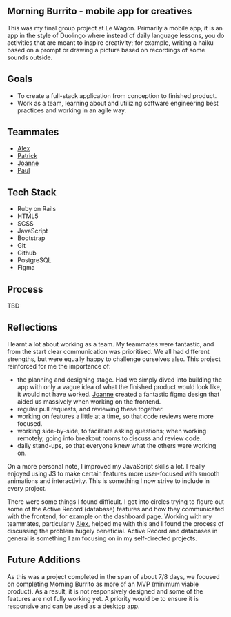 ## Morning Burrito - mobile app for creatives
This was my final group project at Le Wagon. Primarily a mobile app, it is an app in the style of Duolingo where instead of daily language lessons, you do activities that are meant to inspire creativity; for example, writing a haiku based on a prompt or drawing a picture based on recordings of some sounds outside. 

## Goals
- To create a full-stack application from conception to finished product.
- Work as a team, learning about and utilizing software engineering best practices and working in an agile way.
  
## Teammates
- [Alex](https://github.com/alexandertan527)
- [Patrick](https://github.com/patricka03)
- [Joanne](https://github.com/Andrejo42)
- [Paul](https://github.com/paulosagie15)

## Tech Stack
- Ruby on Rails
- HTML5
- SCSS
- JavaScript
- Bootstrap
- Git
- Github
- PostgreSQL
- Figma

## Process
TBD

## Reflections
I learnt a lot about working as a team. My teammates were fantastic, and from the start clear communication was prioritised. We all had different strengths, but were equally happy to challenge ourselves also. This project reinforced for me the importance of:
- the planning and designing stage. Had we simply dived into building the app with only a vague idea of what the finished product would look like, it would not have worked. [Joanne](https://github.com/Andrejo42) created a fantastic figma design that aided us massively when working on the frontend. 
- regular pull requests, and reviewing these together.
- working on features a little at a time, so that code reviews were more focused.
- working side-by-side, to facilitate asking questions; when working remotely, going into breakout rooms to discuss and review code.
- daily stand-ups, so that everyone knew what the others were working on.

On a more personal note, I improved my JavaScript skills a lot. I really enjoyed using JS to make certain features more user-focused with smooth animations and interactivity. This is something I now strive to include in every project. 

There were some things I found difficult. I got into circles trying to figure out some of the Active Record (database) features and how they communicated with the frontend, for example on the dashboard page. Working with my teammates, particularly [Alex](https://github.com/alexandertan527), helped me with this and I found the process of discussing the problem hugely beneficial. Active Record and databases in general is something I am focusing on in my self-directed projects. 

## Future Additions
As this was a project completed in the span of about 7/8 days, we focused on completing Morning Burrito as more of an MVP (minimum viable product). As a result, it is not responsively designed and some of the features are not fully working yet. A priority would be to ensure it is responsive and can be used as a desktop app. 
